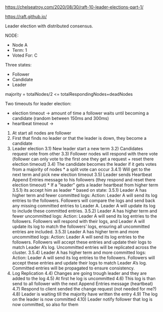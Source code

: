https://chelseatroy.com/2020/08/30/raft-10-leader-elections-part-1/

https://raft.github.io/


Leader election with distributed consensus.

NODE:
* Node A
* Term: 1
* Voted For: C

Three states:
* Follower
* Candidate
* Leader

majority = totalNodes/2 <= totalRespondingNodes+deadNodes

Two timeouts for leader election:
* election timeout -> amount of time a follower waits until becoming a candidate (random between 150ms and 300ms)
* heartbeat timeout -> 

1) At start all nodes are follower
2) First that finds no leader or that the leader is down, they become a candidate
3) Leader election
   3.1) New leader start a new term
   3.2) Candidates request vote from other
   3.3) Follower nodes will respond with there vote (follower can only vote to the first one they get a request + reset there election timeout)
   3.4) The candidate becomes the leader if it gets votes from a majority of nodes
        * a split vote can occur
          3.4.1) Will get to the next term and pick new election timeout
   3.5) Leader sends Heartbeat Append Entries message to his followers (they respond and reset there election timeout)
        * If a "leader" gets a leader heartbeat from higher term
          3.5.1) its accept him as leader
          * based on state:
            3.5.1) Leader A has higher term and fewer committed logs:
                   Action: Leader A will send its log entries to the followers. Followers will compare the logs and send back any missing committed entries to Leader A. Leader A will update its log to include these committed entries.
            3.5.2) Leader A has higher term and fewer uncommitted logs:
                   Action: Leader A will send its log entries to the followers. Followers will respond with their logs, and Leader A will update its log to match the followers’ logs, ensuring all uncommitted entries are included.
            3.5.3) Leader A has higher term and more uncommitted logs:
                   Action: Leader A will send its log entries to the followers. Followers will accept these entries and update their logs to match Leader A’s log. Uncommitted entries will be replicated across the cluster.
            3.5.4) Leader A has higher term and more committed logs:
                   Action: Leader A will send its log entries to the followers. Followers will accept these entries and update their logs to match Leader A’s log. Committed entries will be propagated to ensure consistency. 
4) Log Replication
  4.4) Changes are going trough leader and they are added to the log
  4.5) At first he log is uncommitted
  4.6) This log is than send to all follower with the next Append Entries message (heartbeat)
  4.7) Respond to client sended the change request (not needed for me?)
  4.8) Leader is waiting till the majority have written the entry
  4.9) The log on the leader is now committed
  4.10) Leader notify follower that log is now committed, so also for them
